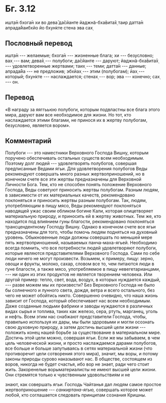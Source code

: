 # Бг. 3.12

ишт̣а̄н бхога̄н хи во дева̄ да̄сйанте йаджн̃а-бха̄вита̄х̣ таир датта̄н
апрада̄йаибхйо йо бхун̇кте стена эва сах̣

## Пословный перевод

ишт̣а̄н --- желаемые; бхога̄н --- жизненные блага; хи --- безусловно; вах̣
--- вам; дева̄х̣ --- полубоги; да̄сйанте --- даруют; йаджн̃а-бха̄вита̄х̣ ---
удовлетворенные жертвами; таих̣ --- теми; датта̄н --- данные; апрада̄йа ---
не предложив; эбхйах̣ --- этим (полубогам); йах̣ --- который; бхун̇кте ---
наслаждается; стенах̣ --- вор; эва --- конечно; сах̣ --- он.

## Перевод

«В награду за яяггььюю полубоги, которым подвластны все блага этого
мира, даруют вам все необходимое для жизни. Но тот, кто наслаждается
этими благами, не принося их в жертву полубогам, безусловно, является
вором».

## Комментарий

Полубоги --- это наместники Верховного Господа Вишну, которым поручено
обеспечивать остальных существ всем необходимым. Поэтому долг людей ---
удовлетворять полубогов, совершая предписанные Ведами ягьи. Для
удовлетворения полубогов Веды рекомендуют совершать много разных
жертвоприношений, но в конечном счете все эти жертвы предназначены для
Верховной Личности Бога. Тем, кто не способен понять положение
Верховного Господа, Веды советуют приносить жертвы полубогам. Разным
людям, в зависимости от их материальных качеств, рекомендовано
поклоняться и приносить жертвы разным полубогам. Так, людям,
употребляющим в пищу мясо, Веды рекомендуют поклоняться наводящей ужас
своим обликом богине Кали, которая олицетворяет материальную природу, и
приносить ей в жертву животных. Тем же, кто находится под влиянием гуны
благости, рекомендовано поклоняться трансцендентному Господу Вишну.
Однако в конечном счете все ягьи предназначены для того, чтобы помочь
людям подняться на духовный уровень. Обыкновенные люди должны совершать
по меньшей мере пять жертвоприношений, называемых панча-маха-ягьей.
Необходимо всегда помнить, что все потребности людей удовлетворяют
полубоги, которые являются представителями Верховного Господа. Сами по
себе люди ничего не могут произвести. Возьмем, к примеру, пищу: зерно,
овощи и фрукты, молоко, сахар, словом все то, чем питаются люди в гуне
благости, а также мясо, употребляемое в пищу невегетарианцами, --- ни
один из этих продуктов не является творением человека. Или другой
пример: тепло, свет, вода, воздух, в которых нуждается каждый, --- разве
можем мы их произвести? Без Верховного Господа не было бы солнечного и
лунного света, дождя, ветра и всего остального, без чего не может
обойтись никто. Совершенно очевидно, что наша жизнь зависит от Господа,
который обеспечивает нас всем необходимым. Даже созданные людьми фабрики
и заводы нуждаются в различных видах сырья и топлива, таких как железо,
сера, ртуть, марганец, уголь и нефть. Всем этим нас снабжают
представители Господа, чтобы, правильно используя их дары, мы были
здоровыми и могли осознать свою духовную природу, а затем достичь высшей
цели жизни --- положить конец нашей борьбе за существование в
материальном мире. Достичь этой цели можно, совершая ягьи. Если же мы
забываем, в чем цель человеческой жизни, и просто наслаждаемся дарами
полубогов, все больше и больше запутываясь в сетях материальной жизни
(что противоречит цели сотворения этого мира), значит, мы воры, и потому
законы природы сурово наказывают нас. В обществе, состоящем из воров,
никогда не будет счастья, ибо вор не знает, ради чего стоит жить.
Закоренелые ворыматериалисты не имеют высшей цели жизни. Они стремятся
только к чувственным удовольствиям и не

знают, как совершать *ягьи.* Господь Чайтанья дал людям самое простое
жертвоприношение --- *санкиртана-ягью,* совершать которое может любой,
кто соглашается следовать принципам сознания Кришны.
